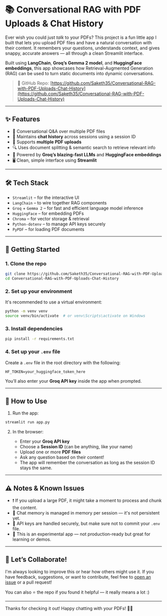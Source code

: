 # 📚 Conversational RAG with PDF Uploads & Chat History

Ever wish you could just *talk* to your PDFs? This project is a fun little app I built that lets you upload PDF files and have a natural conversation with their content. It remembers your questions, understands context, and gives snappy, accurate answers — all through a clean Streamlit interface.

Built using **LangChain**, **Groq’s Gemma 2 model**, and **HuggingFace embeddings**, this app showcases how Retrieval-Augmented Generation (RAG) can be used to turn static documents into dynamic conversations.

> 📁 GitHub Repo: [https://github.com/Saketh35/Conversational-RAG-with-PDF-Uploads-Chat-History](https://github.com/Saketh35/Conversational-RAG-with-PDF-Uploads-Chat-History)

---

## ✨ Features

* 🧠 Conversational Q\&A over multiple PDF files
* 💬 Maintains **chat history** across sessions using a session ID
* 📄 Supports **multiple PDF uploads**
* 🔍 Uses document splitting & semantic search to retrieve relevant info
* 🧰 Powered by **Groq’s blazing-fast LLMs** and **HuggingFace embeddings**
* 🖥️ Clean, simple interface using **Streamlit**

---

## 🛠️ Tech Stack

* `Streamlit` – for the interactive UI
* `LangChain` – to wire together RAG components
* `Groq` + `Gemma 2` – for fast and efficient language model inference
* `HuggingFace` – for embedding PDFs
* `Chroma` – for vector storage & retrieval
* `Python-dotenv` – to manage API keys securely
* `PyPDF` – for loading PDF documents

---

## 🚀 Getting Started

### 1. Clone the repo

```bash
git clone https://github.com/Saketh35/Conversational-RAG-with-PDF-Uploads-Chat-History.git
cd Conversational-RAG-with-PDF-Uploads-Chat-History
```

### 2. Set up your environment

It's recommended to use a virtual environment:

```bash
python -m venv venv
source venv/bin/activate  # or venv\Scripts\activate on Windows
```

### 3. Install dependencies

```bash
pip install -r requirements.txt
```

### 4. Set up your `.env` file

Create a `.env` file in the root directory with the following:

```env
HF_TOKEN=your_huggingface_token_here
```

You’ll also enter your **Groq API key** inside the app when prompted.

---

## 🧪 How to Use

1. Run the app:

```bash
streamlit run app.py
```

2. In the browser:

   * Enter your **Groq API key**
   * Choose a **Session ID** (can be anything, like your name)
   * Upload one or more **PDF files**
   * Ask any question based on their content!
   * The app will remember the conversation as long as the session ID stays the same.

---

## ⚠️ Notes & Known Issues

* ❗ If you upload a large PDF, it might take a moment to process and chunk the content.
* 🧠 Chat memory is managed in memory per session — it's not persistent yet.
* 🔐 API keys are handled securely, but make sure not to commit your `.env` file.
* 🧪 This is an experimental app — not production-ready but great for learning or demos.

---

## 🤝 Let’s Collaborate!

I'm always looking to improve this or hear how others might use it. If you have feedback, suggestions, or want to contribute, feel free to [open an issue](https://github.com/Saketh35/Conversational-RAG-with-PDF-Uploads-Chat-History/issues) or a pull request!

You can also ⭐ the repo if you found it helpful — it really means a lot :)

---

Thanks for checking it out!
Happy chatting with your PDFs! 💬📄
